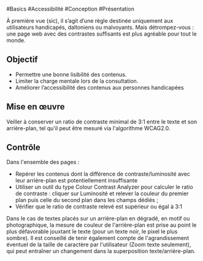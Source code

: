 
#Basics #Accessibilité #Conception #Présentation

À première vue (sic), il s’agit d’une règle destinée uniquement aux utilisateurs handicapés, daltoniens ou malvoyants. Mais détrompez-vous : une page web avec des contrastes suffisants est plus agréable pour tout le monde.


## Objectif

* Permettre une bonne lisibilité des contenus.
* Limiter la charge mentale lors de la consultation.
* Améliorer l’accessibilité des contenus aux personnes handicapées

## Mise en œuvre

Veiller à conserver un ratio de contraste minimal de 3:1 entre le texte et son arrière-plan, tel qu'il peut être mesuré via l'algorithme WCAG2.0.

## Contrôle

Dans l'ensemble des pages :

* Repérer les contenus dont la différence de contraste/luminosité avec leur arrière-plan est potentiellement insuffisante
* Utiliser un outil du type Colour Contrast Analyzer pour calculer le ratio de contraste : cliquer sur Luminosité et relever la couleur du premier plan puis celle du second plan dans les champs dédiés ;
* Vérifier que le ratio de contraste relevé est supérieur ou égal à 3:1

Dans le cas de textes placés sur un arrière-plan en dégradé, en motif ou photographique, la mesure de couleur de l'arrière-plan est prise au point le plus défavorable jouxtant le texte (pour un texte noir, le pixel le plus sombre). Il est conseillé de tenir également compte de l'agrandissement éventuel de la taille de caractère par l'utilisateur (Zoom texte seulement), qui peut entraîner un changement dans la superposition texte/arrière-plan.

